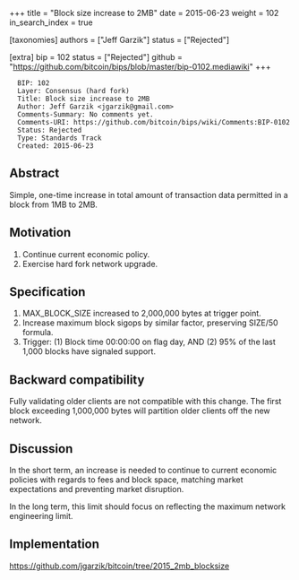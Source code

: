 +++
title = "Block size increase to 2MB"
date = 2015-06-23
weight = 102
in_search_index = true

[taxonomies]
authors = ["Jeff Garzik"]
status = ["Rejected"]

[extra]
bip = 102
status = ["Rejected"]
github = "https://github.com/bitcoin/bips/blob/master/bip-0102.mediawiki"
+++

      BIP: 102
      Layer: Consensus (hard fork)
      Title: Block size increase to 2MB
      Author: Jeff Garzik <jgarzik@gmail.com>
      Comments-Summary: No comments yet.
      Comments-URI: https://github.com/bitcoin/bips/wiki/Comments:BIP-0102
      Status: Rejected
      Type: Standards Track
      Created: 2015-06-23

## Abstract

Simple, one-time increase in total amount of transaction data permitted
in a block from 1MB to 2MB.

## Motivation

1.  Continue current economic policy.
2.  Exercise hard fork network upgrade.

## Specification

1.  MAX\_BLOCK\_SIZE increased to 2,000,000 bytes at trigger point.
2.  Increase maximum block sigops by similar factor, preserving SIZE/50
    formula.
3.  Trigger: (1) Block time 00:00:00 on flag day, AND (2) 95% of the
    last 1,000 blocks have signaled support.

## Backward compatibility

Fully validating older clients are not compatible with this change. The
first block exceeding 1,000,000 bytes will partition older clients off
the new network.

## Discussion

In the short term, an increase is needed to continue to current economic
policies with regards to fees and block space, matching market
expectations and preventing market disruption.

In the long term, this limit should focus on reflecting the maximum
network engineering limit.

## Implementation

<https://github.com/jgarzik/bitcoin/tree/2015_2mb_blocksize>

